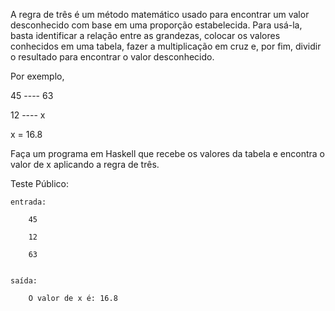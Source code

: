 A regra de três é um método matemático usado para encontrar um valor desconhecido com base em uma proporção estabelecida. Para usá-la, basta identificar a relação entre as grandezas, colocar os valores conhecidos em uma tabela, fazer a multiplicação em cruz e, por fim, dividir o resultado para encontrar o valor desconhecido.

Por exemplo,

45 ---- 63 

12 ---- x

x = 16.8

Faça um programa em Haskell que recebe os valores da tabela e encontra o valor de x aplicando a regra de três.



Teste Público:

	entrada:

		45

		12

		63


	saída:

		O valor de x é: 16.8